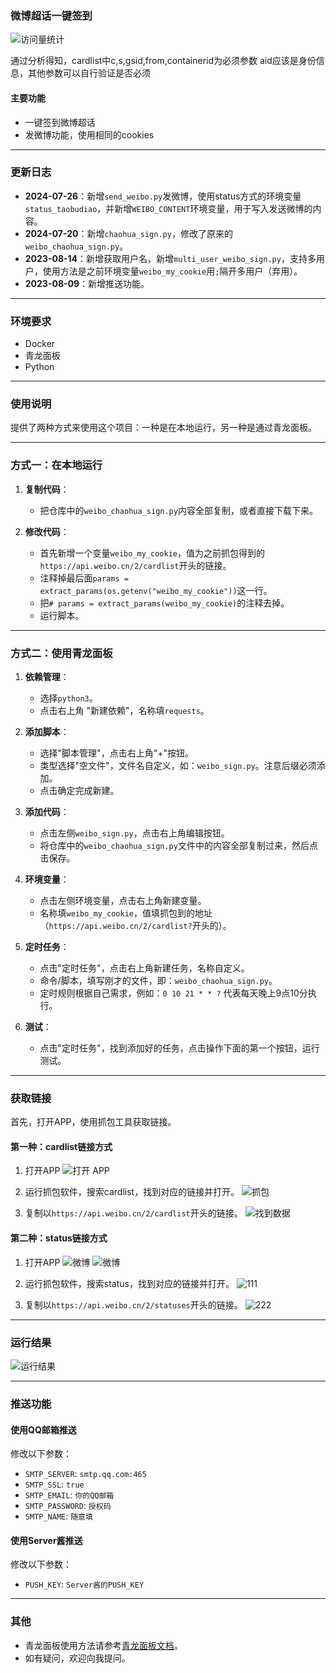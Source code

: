 ### 微博超话一键签到

![访问量统计](https://komarev.com/ghpvc/?username=wd210010&style=flat-square)

通过分析得知，cardlist中c,s,gsid,from,containerid为必须参数
aid应该是身份信息，其他参数可以自行验证是否必须

#### 主要功能

- 一键签到微博超话
- 发微博功能，使用相同的cookies

---

### 更新日志

- **2024-07-26**：新增`send_weibo.py`发微博，使用status方式的环境变量`status_taobudiao`，并新增`WEIBO_CONTENT`环境变量，用于写入发送微博的内容。
- **2024-07-20**：新增`chaohua_sign.py`，修改了原来的`weibo_chaohua_sign.py`。
- **2023-08-14**：新增获取用户名，新增`multi_user_weibo_sign.py`，支持多用户，使用方法是之前环境变量`weibo_my_cookie`用`;`隔开多用户（弃用）。
- **2023-08-09**：新增推送功能。

---

### 环境要求

- Docker
- 青龙面板
- Python

---

### 使用说明

提供了两种方式来使用这个项目：一种是在本地运行，另一种是通过青龙面板。

---

### 方式一：在本地运行

1. **复制代码**：
   - 把仓库中的`weibo_chaohua_sign.py`内容全部复制，或者直接下载下来。

2. **修改代码**：
   - 首先新增一个变量`weibo_my_cookie`，值为之前抓包得到的`https://api.weibo.cn/2/cardlist`开头的链接。
   - 注释掉最后面`params = extract_params(os.getenv("weibo_my_cookie"))`这一行。
   - 把`# params = extract_params(weibo_my_cookie)`的注释去掉。
   - 运行脚本。

---

### 方式二：使用青龙面板

1. **依赖管理**：
   - 选择`python3`。
   - 点击右上角 "新建依赖"，名称填`requests`。

2. **添加脚本**：
   - 选择"脚本管理"，点击右上角"+"按钮。
   - 类型选择"空文件"，文件名自定义，如：`weibo_sign.py`。注意后缀必须添加。
   - 点击确定完成新建。

3. **添加代码**：
   - 点击左侧`weibo_sign.py`，点击右上角编辑按钮。
   - 将仓库中的`weibo_chaohua_sign.py`文件中的内容全部复制过来，然后点击保存。

4. **环境变量**：
   - 点击左侧环境变量，点击右上角新建变量。
   - 名称填`weibo_my_cookie`，值填抓包到的地址（`https://api.weibo.cn/2/cardlist?`开头的）。

5. **定时任务**：
   - 点击"定时任务"，点击右上角新建任务，名称自定义。
   - 命令/脚本，填写刚才的文件，即：`weibo_chaohua_sign.py`。
   - 定时规则根据自己需求，例如：`0 10 21 * * ?` 代表每天晚上9点10分执行。

6. **测试**：
   - 点击"定时任务"，找到添加好的任务，点击操作下面的第一个按钮，运行测试。

---

### 获取链接

首先，打开APP，使用抓包工具获取链接。

#### 第一种：cardlist链接方式

1. 打开APP
   ![打开 APP](images/20230804213711.jpg)

2. 运行抓包软件，搜索cardlist，找到对应的链接并打开。
   ![抓包](images/20230804213710.jpg)

3. 复制以`https://api.weibo.cn/2/cardlist`开头的链接。
   ![找到数据](images/20230804222552.jpg)

#### 第二种：status链接方式

1. 打开APP
   ![微博](https://github.com/user-attachments/assets/789233c7-7468-45d7-8b15-078e1a1f3a4c)
   ![微博](https://github.com/user-attachments/assets/be3326b3-4b25-4654-9ebd-92ec41881cfb)

2. 运行抓包软件，搜索status，找到对应的链接并打开。
   ![111](https://github.com/user-attachments/assets/fecbdae8-52ca-4ddd-a655-229289cb2f79)

3. 复制以`https://api.weibo.cn/2/statuses`开头的链接。
   ![222](https://github.com/user-attachments/assets/69c375e1-0b87-448e-a8e5-3d3e2ba30b67)

---

### 运行结果

![运行结果](https://github.com/user-attachments/assets/f5276d6b-6378-44dd-b188-3a30251a1564)

---

### 推送功能

#### 使用QQ邮箱推送

修改以下参数：

- `SMTP_SERVER`: `smtp.qq.com:465`
- `SMTP_SSL`: `true`
- `SMTP_EMAIL`: `你的QQ邮箱`
- `SMTP_PASSWORD`: `授权码`
- `SMTP_NAME`: `随意填`

#### 使用Server酱推送

修改以下参数：

- `PUSH_KEY`: `Server酱的PUSH_KEY`

---

### 其他

- 青龙面板使用方法请参考[青龙面板文档](https://github.com/whyour/qinglong)。
- 如有疑问，欢迎向我提问。
